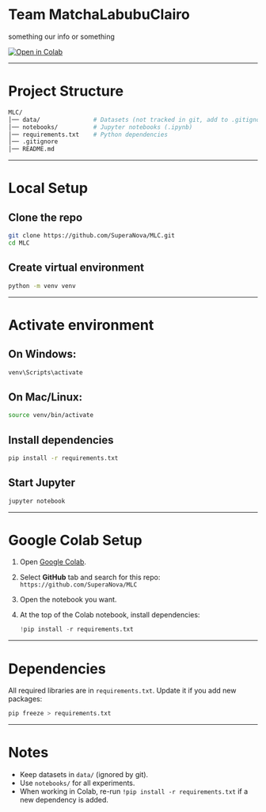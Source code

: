 
# Team MatchaLabubuClairo

something our info or something

[![Open in Colab](https://colab.research.google.com/assets/colab-badge.svg)](https://colab.research.google.com/github/SuperaNova/MLC/)

---

# Project Structure

```bash
MLC/
│── data/               # Datasets (not tracked in git, add to .gitignore)
│── notebooks/          # Jupyter notebooks (.ipynb)
│── requirements.txt    # Python dependencies
│── .gitignore
│── README.md
```

---

# Local Setup

## Clone the repo
```bash
git clone https://github.com/SuperaNova/MLC.git
cd MLC
```

## Create virtual environment
```bash
python -m venv venv
```

---
# Activate environment
## On Windows:
```bash
venv\Scripts\activate
```
## On Mac/Linux:
```bash
source venv/bin/activate
```

## Install dependencies
```bash
pip install -r requirements.txt
```

## Start Jupyter
```bash
jupyter notebook
```

---

# Google Colab Setup

1. Open [Google Colab](https://colab.research.google.com/).
2. Select **GitHub** tab and search for this repo:
   `https://github.com/SuperaNova/MLC`
3. Open the notebook you want.
4. At the top of the Colab notebook, install dependencies:

   ```python
   !pip install -r requirements.txt
   ```

---

# Dependencies

All required libraries are in `requirements.txt`.
Update it if you add new packages:

```bash
pip freeze > requirements.txt
```

---

# Notes

* Keep datasets in `data/` (ignored by git).
* Use `notebooks/` for all experiments.
* When working in Colab, re-run `!pip install -r requirements.txt` if a new dependency is added.

